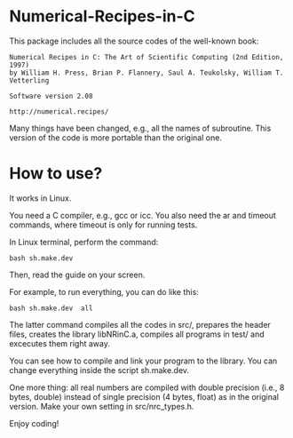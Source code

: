 # Numerical-Recipes-in-C

This package includes all the source codes of the well-known book:

    Numerical Recipes in C: The Art of Scientific Computing (2nd Edition, 1997)
    by William H. Press, Brian P. Flannery, Saul A. Teukolsky, William T. Vetterling
    
    Software version 2.08
    
    http://numerical.recipes/

Many things have been changed, e.g., all the names of subroutine. This version of the code is more portable than the original one.

# How to use? 

It works in Linux. 

You need a C compiler, e.g., gcc or icc. You also need the ar and timeout commands, where timeout is only for running tests.

In Linux terminal, perform the command:

    bash sh.make.dev

Then, read the guide on your screen. 

For example, to run everything, you can do like this:

    bash sh.make.dev  all 

The latter command compiles all the codes in src/, prepares the header files, creates the library libNRinC.a, compiles all programs in test/ and excecutes them right away. 

You can see how to compile and link your program to the library. You can change everything inside the script sh.make.dev.

One more thing: all real numbers are compiled with double precision (i.e., 8 bytes, double) instead of single precision (4 bytes, float) as in the original version. Make your own setting in src/nrc_types.h.

Enjoy coding!
